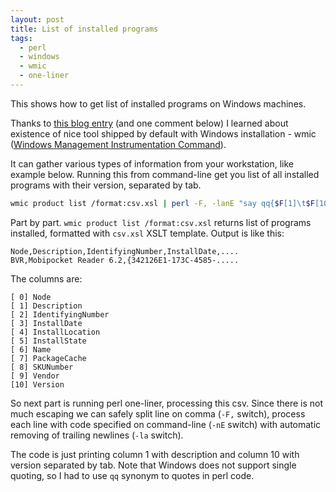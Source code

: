 ```yaml
---
layout: post
title: List of installed programs
tags:
  - perl
  - windows
  - wmic
  - one-liner
---
```

This shows how to get list of installed programs on Windows machines.

Thanks to [this blog entry][1]
(and one comment below) I learned about existence of nice tool shipped by 
default with Windows installation - wmic ([Windows Management Instrumentation Command][2]).

It can gather various types of information from your workstation, like example below.
Running this from command-line get you list of all installed programs with their version,
separated by tab.

``` bash
wmic product list /format:csv.xsl | perl -F, -lanE "say qq{$F[1]\t$F[10]}"
```

Part by part. `wmic product list /format:csv.xsl` returns list of programs
installed, formatted with `csv.xsl` XSLT template. Output is like this:

    Node,Description,IdentifyingNumber,InstallDate,....
    BVR,Mobipocket Reader 6.2,{342126E1-173C-4585-.....

The columns are:

    [ 0] Node
    [ 1] Description
    [ 2] IdentifyingNumber
    [ 3] InstallDate
    [ 4] InstallLocation
    [ 5] InstallState
    [ 6] Name
    [ 7] PackageCache
    [ 8] SKUNumber
    [ 9] Vendor
    [10] Version

So next part is running perl one-liner, processing this csv. Since there is
not much escaping we can safely split line on comma (`-F,` switch), process
each line with code specified on command-line (`-nE` switch) with automatic
removing of trailing newlines (`-la` switch). 

The code is just printing column 1 with description and column 10 with version
separated by tab. Note that Windows does not support single quoting, so I had
to use `qq` synonym to quotes in perl code.

[1]: http://blogs.perl.org/users/initself/2010/11/listing-all-installed-programs-in-windows-xp.html
[2]: http://technet.microsoft.com/en-us/library/bb742610.aspx
